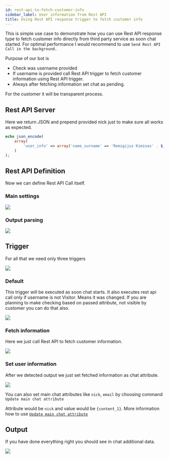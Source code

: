 ```yaml
---
id: rest-api-to-fetch-customer-info
sidebar_label: User information from Rest API
title: Using Rest API response trigger to fetch customer info
---
```


This is simple use case to demonstrate how you can use Rest API response type to fetch customer info directly from third party service as soon chat started. For optimal performance I would recommend to use `Send Rest API Call in the background.`

Purpose of our bot is

* Check was username provided
* If username is provided call Rest API trigger to fetch customer information using Rest API trigger.
* Always after fetching information set chat as pending. 

For the customer it will be transparent process.

## Rest API Server

Here we return JSON and prepend provided nick just to make sure all works as expected.

```php
echo json_encode(
    array(
        'user_info' => array('name_surname' => 'Remigijus Kiminas' . $_GET['nick'])
    )
);
```

## Rest API Definition

Now we can define Rest API Call itself.

### Main settings

![](/img/bot/information-fetcher/init-call-params.png)

### Output parsing

![](/img/bot/information-fetcher/output-parsing.png)

## Trigger

For all that we need only three triggers

![](/img/bot/information-fetcher/triggers.png)

### Default

This trigger will be executed as soon chat starts. It also executes rest api call only if username is not Visitor. Means it was changed. If you are planning to make checking based on passed attribute, not visible by customer you can do that also.

![](/img/bot/information-fetcher/default.png)

### Fetch information

Here we just call Rest API to fetch customer information.

![](/img/bot/information-fetcher/fetch-information.png)

### Set user information

After we detected output we just set fetched information as chat attribute.

![](/img/bot/information-fetcher/set-user-information.png)

You can also set main chat attributes like `nick`, `email` by choosing command `Update main chat attribute`

Attribute would be `nick` and value would be `{content_1}`. More information how to use [`Update main chat attribute`](bot/update-current-chat.md#update-main-chat-attribute)

## Output

If you have done everything right you should see in chat additional data.

![](/img/bot/information-fetcher/chat-window.png)